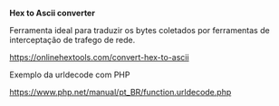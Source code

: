 

**Hex to Ascii converter** 

Ferramenta ideal para traduzir os bytes coletados por ferramentas de interceptação de trafego de rede.

https://onlinehextools.com/convert-hex-to-ascii

Exemplo da urldecode com PHP

https://www.php.net/manual/pt_BR/function.urldecode.php
